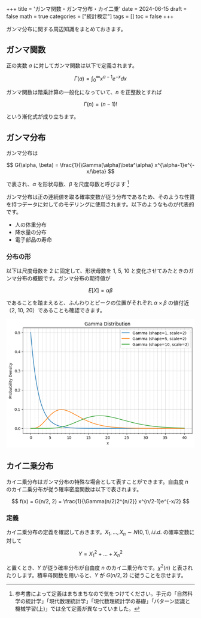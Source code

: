 +++
title = 'ガンマ関数・ガンマ分布・カイ二乗'
date = 2024-06-15
draft = false
math = true
categories = ["統計検定"]
tags = []
toc = false
+++


ガンマ分布に関する周辺知識をまとめておきます。


## ガンマ関数

正の実数 $a$ に対してガンマ関数は以下で定義されます。

$$
\Gamma(a) = \int_{0}^\infty x^{a-1}e^{-x} dx
$$

ガンマ関数は階乗計算の一般化になっていて、$n$ を正整数とすれば

$$
\Gamma(n) = (n-1)!
$$

という漸化式が成り立ちます。

## ガンマ分布


ガンマ分布は

$$
G(\alpha, \beta) = \frac{1}{\Gamma(\alpha)\beta^\alpha} x^{\alpha-1}e^{-x/\beta}
$$

で表され、$\alpha$ を形状母数、$\beta$ を尺度母数と呼びます [^1]

ガンマ分布は正の連続値を取る確率変数が従う分布であるため、そのような性質を持つデータに対してのモデリングに使用されます。以下のようなものが代表的です。

- 人の体重分布 
- 降水量の分布
- 電子部品の寿命


### 分布の形

以下は尺度母数を 2 に固定して、形状母数を 1, 5, 10 と変化させてみたときのガンマ分布の概観です。ガンマ分布の期待値が

$$
E[X] = \alpha\beta
$$

であることを踏まえると、ふんわりとピークの位置がそれぞれ $\alpha \times \beta$ の値付近（2, 10, 20）であることも確認できます。

![](gamma_001.png)

## カイ二乗分布


カイ二乗分布はガンマ分布の特殊な場合として表すことができます。自由度 $n$ のカイ二乗分布が従う確率密度関数は以下で表されます。

$$
f(x) = G(n/2, 2) = \frac{1}{\Gamma(n/2)2^{n/2}} x^{n/2-1}e^{-x/2}
$$


### 定義

カイ二乗分布の定義を確認しておきます。$X_1, ..., X_n \sim N(0,1), i.i.d.$  の確率変数に対して

$$
Y = X_1^2 + ... + X_n^2
$$

と置くとき、$Y$ が従う確率分布が自由度 $n$ のカイ二乗分布です。$\chi^2(n)$ と表されたりします。積率母関数を用いると、$Y$ が $G(n/2, 2)$ に従うことを示せます。




[^1]: 参考書によって定義はまちまちなので気をつけてください。手元の「自然科学の統計学」「現代数理統計学」「現代数理統計学の基礎」「パターン認識と機械学習(上)」では全て定義が異なっていました。